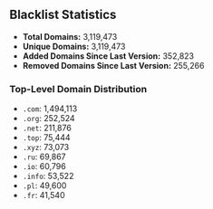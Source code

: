 ## Blacklist Statistics

- **Total Domains:** 3,119,473
- **Unique Domains:** 3,119,473
- **Added Domains Since Last Version:** 352,823
- **Removed Domains Since Last Version:** 255,266

### Top-Level Domain Distribution

-  `.com`: 1,494,113
-  `.org`: 252,524
-  `.net`: 211,876
-  `.top`: 75,444
-  `.xyz`: 73,073
-  `.ru`: 69,867
-  `.io`: 60,796
-  `.info`: 53,522
-  `.pl`: 49,600
-  `.fr`: 41,540
